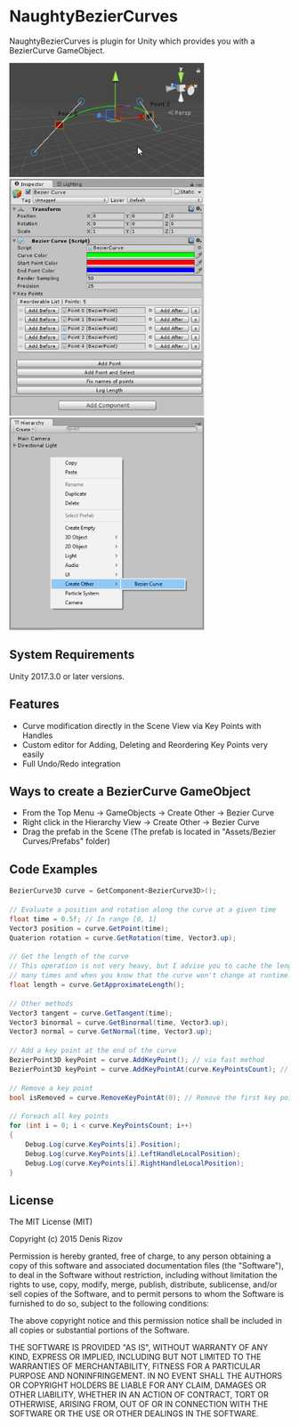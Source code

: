 # NaughtyBezierCurves
NaughtyBezierCurves is plugin for Unity which provides you with a BezierCurve GameObject.

<img src="https://github.com/dbrizov/dbrizov.github.io/blob/master/images/project-images/bezier-curve/bezier-curve.gif" alt="gif" width="350" /><br />
<img src="https://github.com/dbrizov/dbrizov.github.io/blob/master/images/project-images/bezier-curve/bc4.png" alt="screenshot" width="350" />
<img src="https://github.com/dbrizov/dbrizov.github.io/blob/master/images/project-images/bezier-curve/bc2.png" alt="screenshot" width="350" />

## System Requirements
Unity 2017.3.0 or later versions.

## Features
- Curve modification directly in the Scene View via Key Points with Handles
- Custom editor for Adding, Deleting and Reordering Key Points very easily
- Full Undo/Redo integration

## Ways to create a BezierCurve GameObject
- From the Top Menu -> GameObjects -> Create Other -> Bezier Curve
- Right click in the Hierarchy View -> Create Other -> Bezier Curve
- Drag the prefab in the Scene (The prefab is located in "Assets/Bezier Curves/Prefabs" folder)

## Code Examples
```C#
BezierCurve3D curve = GetComponent<BezierCurve3D>();

// Evaluate a position and rotation along the curve at a given time
float time = 0.5f; // In range [0, 1]
Vector3 position = curve.GetPoint(time);
Quaterion rotation = curve.GetRotation(time, Vector3.up);

// Get the length of the curve
// This operation is not very heavy, but I advise you to cache the length if you are going to use it
// many times and when you know that the curve won't change at runtime.
float length = curve.GetApproximateLength();

// Other methods
Vector3 tangent = curve.GetTangent(time);
Vector3 binormal = curve.GetBinormal(time, Vector3.up);
Vector3 normal = curve.GetNormal(time, Vector3.up);

// Add a key point at the end of the curve
BezierPoint3D keyPoint = curve.AddKeyPoint(); // via fast method
BezierPoint3D keyPoint = curve.AddKeyPointAt(curve.KeyPointsCount); // via specific index

// Remove a key point
bool isRemoved = curve.RemoveKeyPointAt(0); // Remove the first key point

// Foreach all key points
for (int i = 0; i < curve.KeyPointsCount; i++)
{
    Debug.Log(curve.KeyPoints[i].Position);
    Debug.Log(curve.KeyPoints[i].LeftHandleLocalPosition);
    Debug.Log(curve.KeyPoints[i].RightHandleLocalPosition);
}
```

## License
The MIT License (MIT)

Copyright (c) 2015 Denis Rizov

Permission is hereby granted, free of charge, to any person obtaining a copy
of this software and associated documentation files (the "Software"), to deal
in the Software without restriction, including without limitation the rights
to use, copy, modify, merge, publish, distribute, sublicense, and/or sell
copies of the Software, and to permit persons to whom the Software is
furnished to do so, subject to the following conditions:

The above copyright notice and this permission notice shall be included in all
copies or substantial portions of the Software.

THE SOFTWARE IS PROVIDED "AS IS", WITHOUT WARRANTY OF ANY KIND, EXPRESS OR
IMPLIED, INCLUDING BUT NOT LIMITED TO THE WARRANTIES OF MERCHANTABILITY,
FITNESS FOR A PARTICULAR PURPOSE AND NONINFRINGEMENT. IN NO EVENT SHALL THE
AUTHORS OR COPYRIGHT HOLDERS BE LIABLE FOR ANY CLAIM, DAMAGES OR OTHER
LIABILITY, WHETHER IN AN ACTION OF CONTRACT, TORT OR OTHERWISE, ARISING FROM,
OUT OF OR IN CONNECTION WITH THE SOFTWARE OR THE USE OR OTHER DEALINGS IN THE
SOFTWARE.
